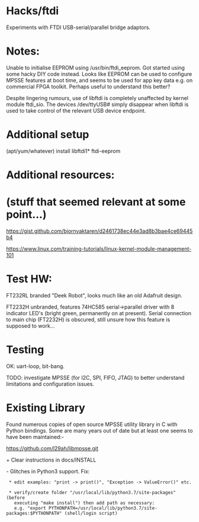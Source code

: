 # Hacks/ftdi
Experiments with FTDI USB-serial/parallel bridge adaptors.

# Notes:
Unable to initialise EEPROM using /usr/bin/ftdi_eeprom. Got started
using some hacky DIY code instead. Looks like EEPROM can be used to
configure MPSSE features at boot time, and seems to be used for app
key data e.g. on commercial FPGA toolkit. Perhaps useful to understand
this better?

Despite lingering rumours, use of libftdi is completely unaffected by
kernel module ftdi_sio. The devices /dev/ttyUSB# simply disappear when
libftdi is used to take control of the relevant USB device endpoint.


# Additional setup

(apt/yum/whatever) install libftdi1* ftdi-eeprom

# Additional resources:

# (stuff that seemed relevant at some point...)

 https://gist.github.com/bjornvaktaren/d2461738ec44e3ad8b3bae4ce69445b4

 https://www.linux.com/training-tutorials/linux-kernel-module-management-101

# Test HW:

FT232RL branded "Deek Robot", looks much like an old Adafruit design.

FT2232H unbranded, features 74HC585 serial->parallel driver with 8 indicator
LED's (bright green, permanently on at present). Serial connection to main
chip (FT2232H) is obscured, still unsure how this feature is supposed to work...

# Testing

OK: uart-loop, bit-bang.

TODO: investigate MPSSE (for I2C, SPI, FIFO, JTAG) to better understand
limitations and configuration issues.


# Existing Library

Found numerous copies of open source MPSSE utility library in C with
Python bindings. Some are many years out of date but at least one seems
to have been maintained:-

 https://github.com/l29ah/libmpsse.git

 \+ Clear instructions in docs/INSTALL

 \- Glitches in Python3 support. Fix:
 
     * edit examples: "print -> print()", "Exception -> ValueError()" etc.
     
     * verify/create folder "/usr/local/lib/python3.7/site-packages" (before
       executing "make install") then add path as necessary:
       e.g. "export PYTHONPATH=/usr/local/lib/python3.7/site-packages:$PYTHONPATH" (shell/login script)

